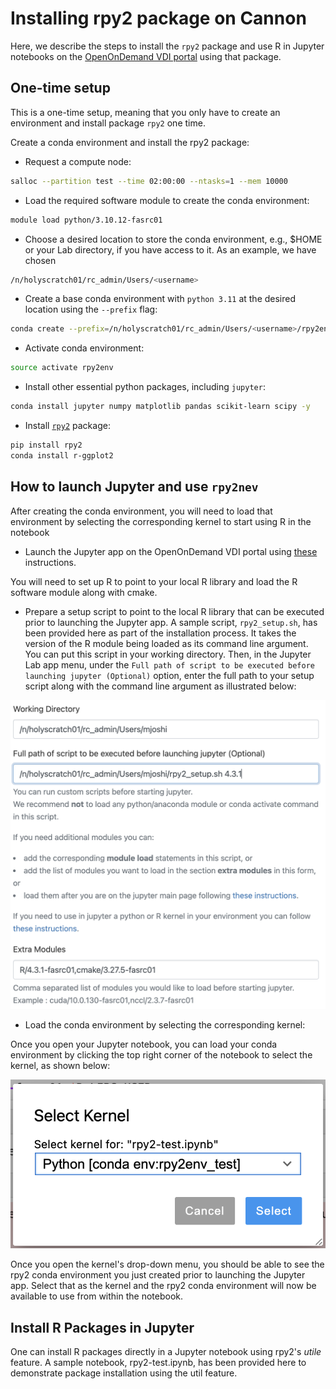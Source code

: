 # Installing rpy2 package on Cannon

Here, we describe the steps to install the `rpy2` package and use R in
Jupyter notebooks on the [OpenOnDemand VDI
portal](https://rcood.rc.fas.harvard.edu) using that package.

## One-time setup

This is a one-time setup, meaning that you only have to create an environment
and install package `rpy2` one time.

Create a conda environment and install the rpy2 package:

* Request a compute node:
```bash
salloc --partition test --time 02:00:00 --ntasks=1 --mem 10000
```

* Load the required software module to create the conda environment:
```bash
module load python/3.10.12-fasrc01
```

* Choose a desired location to store the conda environment, e.g.,
  $HOME or your Lab directory, if you have access to it. As an
  example, we have chosen
```bash
/n/holyscratch01/rc_admin/Users/<username>
```

* Create a base conda environment with `python 3.11` at the desired
  location using the `--prefix` flag:
```bash
conda create --prefix=/n/holyscratch01/rc_admin/Users/<username>/rpy2env python=3.11 -y
```

* Activate conda environment:
```bash
source activate rpy2env
```

* Install other essential python packages, including `jupyter`:
```bash
conda install jupyter numpy matplotlib pandas scikit-learn scipy -y
```

* Install [`rpy2`](https://rviews.rstudio.com/2022/05/25/calling-r-from-python-with-rpy2/) package:
```bash
pip install rpy2
conda install r-ggplot2 
```

## How to launch Jupyter and use `rpy2nev`

After creating the conda environment, you will need to load that environment by
selecting the corresponding kernel to start using R in the notebook

* Launch the Jupyter app on the OpenOnDemand VDI portal using
  [these](https://docs.rc.fas.harvard.edu/kb/virtual-desktop/)
  instructions.

You will need to set up R to point to your local R library and load
the R software module along with cmake.

* Prepare a setup script to point to the local R library that can be
executed prior to launching the Jupyter app. A sample script,
`rpy2_setup.sh`, has been provided here as part of the installation
process. It takes the version of the R module being loaded as its
command line argument. You can put this script in your working
directory. Then, in the Jupyter Lab app menu, under the `Full path of
script to be executed before launching jupyter (Optional)` option,
enter the full path to your setup script along with the command line
argument as illustrated below:

<img src="../Images/rpy2-R_setup_script.png" alt="rpy2-R-setup-script" width="600"/>


* Load the conda environment by selecting the corresponding kernel:

Once you open your Jupyter notebook, you can load your conda
environment by clicking the top right corner of the notebook to select
the kernel, as shown below:

<img src="../Images/rpy2-kernel.png" alt="rpy2-kernel" width="600"/>

Once you open the kernel's drop-down menu, you should be able to see
the rpy2 conda environment you just created prior to launching the
Jupyter app. Select that as the kernel and the rpy2 conda environment
will now be available to use from within the notebook.

## Install R Packages in Jupyter

One can install R packages directly in a Jupyter notebook using rpy2's
*utile* feature. A sample notebook, rpy2-test.ipynb, has been provided
here to demonstrate package installation using the util feature.
